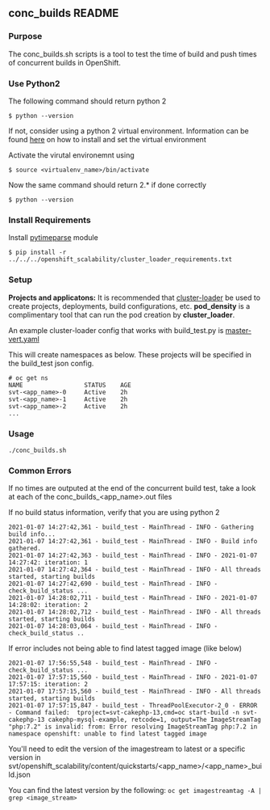 ## conc_builds README

### Purpose 
The conc_builds.sh scripts is a tool to test the time of build and push times of concurrent builds in OpenShift. 


### Use Python2

The following command should return python 2
```
$ python --version 
```

If not, consider using a python 2 virtual environment.
Information can be found [here](https://docs.python-guide.org/dev/virtualenvs/) on how to install and set the virtual environment 

Activate the virutal environemnt using 
```
$ source <virtualenv_name>/bin/activate
```

Now the same command should return 2.* if done correctly 
```
$ python --version 
```

### Install Requirements 

Install [pytimeparse](https://github.com/wroberts/pytimeparse) module


```
$ pip install -r ../../../openshift_scalability/cluster_loader_requirements.txt
```

### Setup

**Projects and applicatons:**  It is recommended that [cluster-loader](https://github.com/openshift/svt/blob/master/openshift_scalability/README.md) be used to create projects, deployments, build configurations, etc.   **pod_density** is a complimentary tool that can run the pod creation by **cluster_loader**.

An example cluster-loader config that works with build_test.py is [master-vert.yaml](https://github.com/openshift/svt/blob/master/openshift_scalability/config/master-vert-pv.yaml)

This will create namespaces as below.  These projects will be specified in the build_test json config.

```
# oc get ns
NAME                 STATUS    AGE
svt-<app_name>-0     Active    2h
svt-<app_name>-1     Active    2h
svt-<app_name>-2     Active    2h
...
```

### Usage 

```./conc_builds.sh```


### Common Errors
If no times are outputed at the end of the concurrent build test, take a look at each of the conc_builds_<app_name>.out files

If no build status information, verify that you are using python 2 
```
2021-01-07 14:27:42,361 - build_test - MainThread - INFO - Gathering build info...
2021-01-07 14:27:42,361 - build_test - MainThread - INFO - Build info gathered.
2021-01-07 14:27:42,363 - build_test - MainThread - INFO - 2021-01-07 14:27:42: iteration: 1
2021-01-07 14:27:42,364 - build_test - MainThread - INFO - All threads started, starting builds
2021-01-07 14:27:42,690 - build_test - MainThread - INFO - check_build_status ...
2021-01-07 14:28:02,711 - build_test - MainThread - INFO - 2021-01-07 14:28:02: iteration: 2
2021-01-07 14:28:02,712 - build_test - MainThread - INFO - All threads started, starting builds
2021-01-07 14:28:03,064 - build_test - MainThread - INFO - check_build_status ..
```

If error includes not being able to find latest tagged image (like below)
```2021-01-07 17:56:55,548 - build_test - ThreadPoolExecutor-0_0 - ERROR - Command failed:  tproject=svt-cakephp-67,cmd=oc start-build -n svt-cakephp-67 cakephp-mysql-example, retcode=1, output=The ImageStreamTag "php:7.2" is invalid: from: Error resolving ImageStreamTag php:7.2 in namespace openshift: unable to find latest tagged image
2021-01-07 17:56:55,548 - build_test - MainThread - INFO - check_build_status ...
2021-01-07 17:57:15,560 - build_test - MainThread - INFO - 2021-01-07 17:57:15: iteration: 2
2021-01-07 17:57:15,560 - build_test - MainThread - INFO - All threads started, starting builds
2021-01-07 17:57:15,847 - build_test - ThreadPoolExecutor-2_0 - ERROR - Command failed:  tproject=svt-cakephp-13,cmd=oc start-build -n svt-cakephp-13 cakephp-mysql-example, retcode=1, output=The ImageStreamTag "php:7.2" is invalid: from: Error resolving ImageStreamTag php:7.2 in namespace openshift: unable to find latest tagged image
```

You'll need to edit the version of the imagestream to latest or a specific version in svt/openshift_scalability/content/quickstarts/<app_name>/<app_name>_build.json 

You can find the latest version by the following: 
```oc get imagestreamtag -A | grep <image_stream> ```